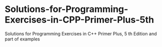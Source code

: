 # Solutions-for-Programming-Exercises-in-CPP-Primer-Plus-5th
Solutions for Programming Exercises in C++ Primer Plus, 5  th   Edition and part of examples
